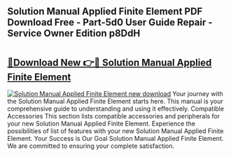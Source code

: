 ## Solution Manual Applied Finite Element PDF Download Free - Part-5d0 User Guide Repair - Service Owner Edition p8DdH

# <h2><a href="http://bc87650.oget.top/?id=Solution+Manual+Applied+Finite+Element">🔗Download New 👉🔴 Solution Manual Applied Finite Element</a></h2>

[![Solution Manual Applied Finite Element new download](https://i.imgur.com/5g1atiW.png)](http://bc87650.oget.top/?id=Solution+Manual+Applied+Finite+Element)
Your journey with the Solution Manual Applied Finite Element starts here. This manual is your comprehensive guide to understanding and using it effectively. Compatible Accessories This section lists compatible accessories and peripherals for your new Solution Manual Applied Finite Element. Experience the possibilities of list of features with your new Solution Manual Applied Finite Element. Your Success is Our Goal Solution Manual Applied Finite Element. We are committed to ensuring your complete satisfaction.
